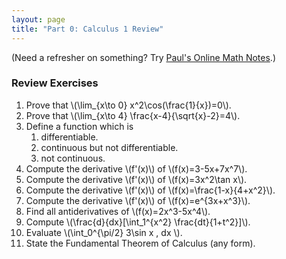 ```yaml
---
layout: page
title: "Part 0: Calculus 1 Review"
---
```


(Need a refresher on something? Try [Paul's Online Math Notes][paul].)

[paul]: http://tutorial.math.lamar.edu/Classes/CalcI/CalcI.aspx

### Review Exercises

1.  Prove that \\(\lim_{x\to 0} x^2\cos(\frac{1}{x})=0\\).
2.  Prove that \\(\lim_{x\to 4} \frac{x-4}{\sqrt{x}-2}=4\\).
3.  Define a function which is
    1. differentiable.
    2. continuous but not differentiable.
    3. not continuous.
4.  Compute the derivative \\(f'(x)\\) of \\(f(x)=3-5x+7x^7\\).
4.  Compute the derivative \\(f'(x)\\) of \\(f(x)=3x^2\tan x\\).
5.  Compute the derivative \\(f'(x)\\) of \\(f(x)=\frac{1-x}{4+x^2}\\).
6.  Compute the derivative \\(f'(x)\\) of \\(f(x)=e^{3x+x^3}\\).
7.  Find all antiderivatives of \\(f(x)=2x^3-5x^4\\).
8.  Compute \\(\frac{d}{dx}[\int_1^{x^2} \frac{dt}{1+t^2}]\\).
9.  Evaluate \\(\int_0^{\pi/2} 3\sin x \, dx \\).
10. State the Fundamental Theorem of Calculus (any form).
